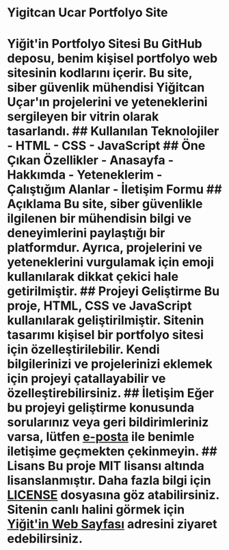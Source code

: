 # Yigitcan Ucar Portfolyo Site
 # Yiğit'in Portfolyo Sitesi  Bu GitHub deposu, benim kişisel portfolyo web sitesinin kodlarını içerir. Bu site, siber güvenlik mühendisi Yiğitcan Uçar'ın projelerini ve yeteneklerini sergileyen bir vitrin olarak tasarlandı.  ## Kullanılan Teknolojiler - HTML - CSS - JavaScript  ## Öne Çıkan Özellikler - Anasayfa - Hakkımda - Yeteneklerim - Çalıştığım Alanlar - İletişim Formu  ## Açıklama Bu site, siber güvenlikle ilgilenen bir mühendisin bilgi ve deneyimlerini paylaştığı bir platformdur. Ayrıca, projelerini ve yeteneklerini vurgulamak için emoji kullanılarak dikkat çekici hale getirilmiştir.  ## Projeyi Geliştirme Bu proje, HTML, CSS ve JavaScript kullanılarak geliştirilmiştir. Sitenin tasarımı kişisel bir portfolyo sitesi için özelleştirilebilir. Kendi bilgilerinizi ve projelerinizi eklemek için projeyi çatallayabilir ve özelleştirebilirsiniz.  ## İletişim Eğer bu projeyi geliştirme konusunda sorularınız veya geri bildirimleriniz varsa, lütfen [e-posta](mailto:l2111012007@ogr.sdu.edu.tr) ile benimle iletişime geçmekten çekinmeyin.  ## Lisans Bu proje MIT lisansı altında lisanslanmıştır. Daha fazla bilgi için [LICENSE](LICENSE) dosyasına göz atabilirsiniz.  Sitenin canlı halini görmek için [Yiğit'in Web Sayfası](buraya_sitenin_canli_linkini_ekleyin) adresini ziyaret edebilirsiniz.
